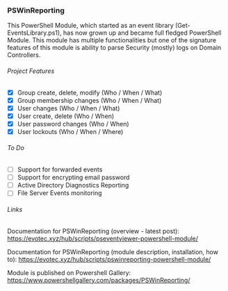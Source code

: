 <!--
Building nice readme - https://help.github.com/articles/basic-writing-and-formatting-syntax/
-->

### PSWinReporting
This PowerShell Module, which started as an event library (Get-EventsLibrary.ps1), has now grown up and became full fledged PowerShell Module. This module has multiple functionalities but one of the signature features of this module is ability to parse Security (mostly) logs on Domain Controllers.

###### Project Features

- [x] Group create, delete, modify (Who / When / What)
- [x] Group membership changes (Who / When / What)
- [x] User changes (Who / When / What)
- [x] User create, delete (Who / When)
- [x] User password changes (Who / When)
- [x] User lockouts (Who / When / Where)

###### To Do

- [ ] Support for forwarded events
- [ ] Support for encrypting email password
- [ ] Active Directory Diagnostics Reporting
- [ ] File Server Events monitoring

###### Links

Documentation for PSWinReporting (overview - latest post): https://evotec.xyz/hub/scripts/pseventviewer-powershell-module/

Documentation for PSWinReporting (module description, installation, how to): https://evotec.xyz/hub/scripts/pswinreporting-powershell-module/

Module is published on Powershell Gallery: https://www.powershellgallery.com/packages/PSWinReporting/
